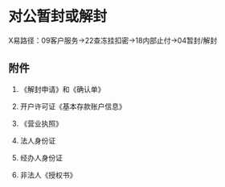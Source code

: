 # 对公暂封或解封

X易路径：09客户服务->22查冻挂扣密->18内部止付->04暂封/解封

## 附件

1. 《解封申请》和《确认单》

2. 开户许可证《基本存款账户信息》

3. 《营业执照》

4. 法人身份证

5. 经办人身份证

6. 非法人《授权书》
